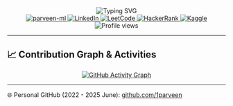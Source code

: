 <div align="center">
  <img src="https://readme-typing-svg.herokuapp.com?font=Fira+Code&duration=3000&pause=1000&center=true&vCenter=true&multiline=true&width=435&height=100&lines=Hi+%F0%9F%91%8B%2C+I'm+Parveen+Kashyap;An+AI%2FML+Developer;From+India+%F0%9F%87%AE%F0%9F%87%B3" alt="Typing SVG">
</div>

<div align="center">
  <a href="https://github.com/parveen-ml">
  <img src="https://github-readme-streak-stats.herokuapp.com/?user=parveen-ml&theme=tokyonight" alt="parveen-ml" />
    </a>
  <a href="https://www.linkedin.com/in/parveen-kashyap44/">
    <img src="https://img.shields.io/badge/LinkedIn-Connect-blue" alt="LinkedIn" />
  </a>
  <a href="https://leetcode.com/u/parveenkashyap80/">
    <img src="https://img.shields.io/badge/LeetCode-Profile-orange" alt="LeetCode" />
  </a>
  <a href="https://www.hackerrank.com/profile/inparv">
    <img src="https://img.shields.io/badge/HackerRank-Profile-brightgreen" alt="HackerRank" />
  </a>
  <a href="https://www.kaggle.com/parveenkashyap44">
    <img src="https://img.shields.io/badge/Kaggle-Profile-blue" alt="Kaggle" />
  </a>
</div>

<div align="center">
  <img src="https://komarev.com/ghpvc/?username=parveen-ml&label=Profile%20views&color=0e75b6&style=flat" alt="Profile views" />
</div>

---

## 📈 Contribution Graph & Activities

<div align="center">
  <a href="https://github.com/parveen-ml/github-readme-activity-graph">
    <img src="https://github-readme-activity-graph.vercel.app/graph?username=parveen-ml&theme=tokyo-night&hide_border=true&area=true" alt="GitHub Activity Graph" />
  </a>
</div>

---

<p align="left">
  🌐 Personal GitHub (2022 - 2025 June): <a href="https://github.com/1parveen">github.com/1parveen</a>
</p>
